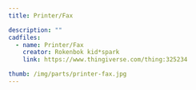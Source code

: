 ```yaml
---
title: Printer/Fax

description: ""
cadfiles:
  - name: Printer/Fax
    creator: Rokenbok kid*spark
    link: https://www.thingiverse.com/thing:325234

thumb: /img/parts/printer-fax.jpg
---
```

